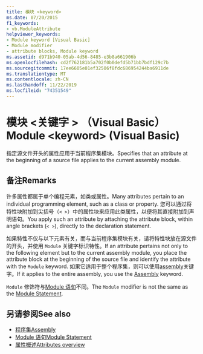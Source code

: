 ```yaml
---
title: 模块 <keyword>
ms.date: 07/20/2015
f1_keywords:
- vb.ModuleAttribute
helpviewer_keywords:
- Module keyword [Visual Basic]
- Module modifier
- attribute blocks, Module keyword
ms.assetid: d971b940-05ab-4d56-8485-e3b8a661906b
ms.openlocfilehash: cd2f762181b5a702f0b0defd5b71bb7bdf129c7b
ms.sourcegitcommit: 17ee6605e01ef32506f8fdc686954244ba6911de
ms.translationtype: MT
ms.contentlocale: zh-CN
ms.lasthandoff: 11/22/2019
ms.locfileid: "74351549"
---
```

# <a name="module-keyword-visual-basic"></a><span data-ttu-id="d4f2a-102">模块 \<关键字 > （Visual Basic）</span><span class="sxs-lookup"><span data-stu-id="d4f2a-102">Module \<keyword> (Visual Basic)</span></span>
<span data-ttu-id="d4f2a-103">指定源文件开头的属性应用于当前程序集模块。</span><span class="sxs-lookup"><span data-stu-id="d4f2a-103">Specifies that an attribute at the beginning of a source file applies to the current assembly module.</span></span>  
  
## <a name="remarks"></a><span data-ttu-id="d4f2a-104">备注</span><span class="sxs-lookup"><span data-stu-id="d4f2a-104">Remarks</span></span>  
 <span data-ttu-id="d4f2a-105">许多属性都属于单个编程元素，如类或属性。</span><span class="sxs-lookup"><span data-stu-id="d4f2a-105">Many attributes pertain to an individual programming element, such as a class or property.</span></span> <span data-ttu-id="d4f2a-106">您可以通过将特性块附加到尖括号（`< >`）中的属性块来应用此类属性，以便将其直接附加到声明语句。</span><span class="sxs-lookup"><span data-stu-id="d4f2a-106">You apply such an attribute by attaching the attribute block, within angle brackets (`< >`), directly to the declaration statement.</span></span>  
  
 <span data-ttu-id="d4f2a-107">如果特性不仅与以下元素有关，而与当前程序集模块有关，请将特性块放在源文件的开头，并使用 `Module` 关键字标识特性。</span><span class="sxs-lookup"><span data-stu-id="d4f2a-107">If an attribute pertains not only to the following element but to the current assembly module, you place the attribute block at the beginning of the source file and identify the attribute with the `Module` keyword.</span></span> <span data-ttu-id="d4f2a-108">如果它适用于整个程序集，则可以使用[assembly](../../../visual-basic/language-reference/modifiers/assembly.md)关键字。</span><span class="sxs-lookup"><span data-stu-id="d4f2a-108">If it applies to the entire assembly, you use the [Assembly](../../../visual-basic/language-reference/modifiers/assembly.md) keyword.</span></span>  
  
 <span data-ttu-id="d4f2a-109">`Module` 修饰符与[Module 语句](../../../visual-basic/language-reference/statements/module-statement.md)不同。</span><span class="sxs-lookup"><span data-stu-id="d4f2a-109">The `Module` modifier is not the same as the [Module Statement](../../../visual-basic/language-reference/statements/module-statement.md).</span></span>  
  
## <a name="see-also"></a><span data-ttu-id="d4f2a-110">另请参阅</span><span class="sxs-lookup"><span data-stu-id="d4f2a-110">See also</span></span>

- [<span data-ttu-id="d4f2a-111">程序集</span><span class="sxs-lookup"><span data-stu-id="d4f2a-111">Assembly</span></span>](../../../visual-basic/language-reference/modifiers/assembly.md)
- [<span data-ttu-id="d4f2a-112">Module 语句</span><span class="sxs-lookup"><span data-stu-id="d4f2a-112">Module Statement</span></span>](../../../visual-basic/language-reference/statements/module-statement.md)
- [<span data-ttu-id="d4f2a-113">属性概述</span><span class="sxs-lookup"><span data-stu-id="d4f2a-113">Attributes overview</span></span>](../../../visual-basic/programming-guide/concepts/attributes/index.md)
